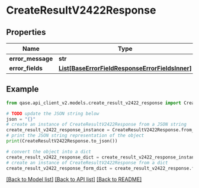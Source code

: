 # CreateResultV2422Response


## Properties

Name | Type | Description | Notes
------------ | ------------- | ------------- | -------------
**error_message** | **str** |  | [optional] 
**error_fields** | [**List[BaseErrorFieldResponseErrorFieldsInner]**](BaseErrorFieldResponseErrorFieldsInner.md) |  | [optional] 

## Example

```python
from qase.api_client_v2.models.create_result_v2422_response import CreateResultV2422Response

# TODO update the JSON string below
json = "{}"
# create an instance of CreateResultV2422Response from a JSON string
create_result_v2422_response_instance = CreateResultV2422Response.from_json(json)
# print the JSON string representation of the object
print(CreateResultV2422Response.to_json())

# convert the object into a dict
create_result_v2422_response_dict = create_result_v2422_response_instance.to_dict()
# create an instance of CreateResultV2422Response from a dict
create_result_v2422_response_form_dict = create_result_v2422_response.from_dict(create_result_v2422_response_dict)
```
[[Back to Model list]](../README.md#documentation-for-models) [[Back to API list]](../README.md#documentation-for-api-endpoints) [[Back to README]](../README.md)


